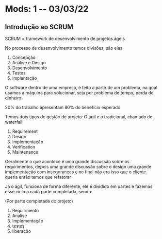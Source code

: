 # Mods: 1 -- **03/03/22**

## Introdução ao SCRUM

SCRUM = framework de desenvolvimento de projetos ágeis

No processo de desenvolvimento temos divisões, são elas:

1. Concepção
2. Análise e Design
3. Desenvolvimento
4. Testes
5. Implantação

O software dentro de uma empresa, é feito a partir de um problema, na qual usamos a máquina para solucionar, seja por problema de tempo, perda de dinheiro

20% do trabalho apresentam 80% do benefício esperado

Temos dois tipos de gestão de projeto: O ágil e o tradicional, chamado de waterfall

1. Requirement
2. Design
3. Implementação
4. Verification
5. Maintenance

Geralmente o que acontece é uma grande discussão sobre os requirimentos, depois uma grande discussão sobre o design uma grande implementação com inseguranças e no final não era isso que o cliente queria então temos que refatorar

Já o ágil, funciona de forma diferente, ele é dividido em partes e fazemos esse ciclo a cada parte completada, sendo:

(Por parte completada do projeto)

1. Requirimento
2. Analise
3. Implementação
4. testes
5. liberação
